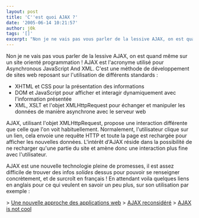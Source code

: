 ```yaml
---
layout: post
title: 'C''est quoi AJAX ?'
date: '2005-06-14 10:21:57'
author: j0k
tags: '[]'
excerpt: "Non je ne vais pas vous parler de la lessive AJAX, on est quand même sur un site orienté programmation !     \nAJAX est l'acronyme utilisé pour Asynchronous JavaScript And XML. C'est une méthode de développement de sites web reposant sur l'utilisation de différents standards :  \n  \n* XHTML et CSS pour la présentation des informations"
---
```


Non je ne vais pas vous parler de la lessive AJAX, on est quand même sur un site orienté programmation !
AJAX est l'acronyme utilisé pour Asynchronous JavaScript And XML. C'est une méthode de développement de sites web reposant sur l'utilisation de différents standards :

* XHTML et CSS pour la présentation des informations
* DOM et JavaScript pour afficher et interagir dynamiquement avec l'information présentée
* XML, XSLT et l'objet XMLHttpRequest pour échanger et manipuler les données de manière asynchrone avec le serveur web

AJAX, utilisant l'objet XMLHttpRequest, propose une interaction différente que celle que l'on voit habituellement. Normalement, l'utilisateur clique sur un lien, cela envoie une requête HTTP et toute la page est rechargée pour afficher les nouvelles données. L'intérêt d'AJAX réside dans la possibilité de ne recharger qu'une partie du site et amène donc une interaction plus fine avec l'utilisateur.

AJAX est une nouvelle technologie pleine de promesses, il est assez difficile de trouver des infos *solides* dessus pour pouvoir se renseigner concrètement, et de surcroît en français !   En attendant voila quelques liens en anglais pour ce qui veulent en savoir un peu plus, sur son utilisation par exemple :

&gt; [Une nouvelle approche des applications web](http://www.adaptivepath.com/publications/essays/archives/000385.php)   &gt; [AJAX reconsidéré](http://www.adambosworth.net/archives/000044.html)   &gt; [AJAX is not cool](http://www.lastcraft.com/blog/index.php?p=19)
